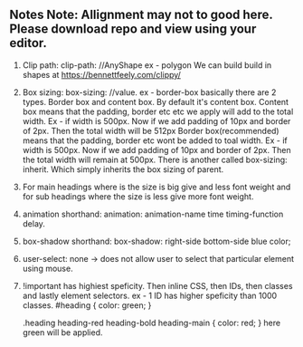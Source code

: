 Notes
Note: Allignment may not to good here. Please download repo and view using your editor.
-------
1) Clip path: clip-path: //AnyShape ex - polygon
   We can build build in shapes at https://bennettfeely.com/clippy/

2) Box sizing: box-sizing: //value. ex - border-box
   basically there are 2 types. Border box and content box. By default it's content box.
   Content box means that the padding, border etc etc we apply will add to the total width.
   Ex - if width is 500px. Now if we add padding of 10px and border of 2px. Then the total width will be 512px
   Border box(recommended) means that the padding, border etc wont be added to toal width.
   Ex - if width is 500px. Now if we add padding of 10px and border of 2px. Then the total width will remain at 500px.
   There is another called box-sizing: inherit. Which simply inherits the box sizing of parent.

3) For main headings where is the size is big give and less font weight and for sub headings where the 
   size is less give more font weight. 

4) animation shorthand: animation: animation-name time timing-function delay.

5) box-shadow shorthand: box-shadow: right-side bottom-side blue color;

6) user-select: none -> does not allow user to select that particular element using mouse.

7) !important has highiest speficity. Then inline CSS, then IDs, then classes and lastly element selectors.
   ex - 1 ID has higher speficity than 1000 classes.
      #heading {
         color: green;
      }

      .heading heading-red heading-bold heading-main {
         color: red;
      }
      here green will be applied.